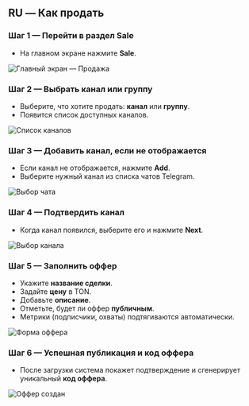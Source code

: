 
## RU — Как продать

### Шаг 1 — Перейти в раздел Sale

* На главном экране нажмите **Sale**.

![Главный экран — Продажа](../../assets/ru/2025-09-20_18-26-07.png)

### Шаг 2 — Выбрать канал или группу

* Выберите, что хотите продать: **канал** или **группу**.
* Появится список доступных каналов.

![Список каналов](../../assets/ru/2025-09-20_18-28-31.png)

### Шаг 3 — Добавить канал, если не отображается

* Если канал не отображается, нажмите **Add**.
* Выберите нужный канал из списка чатов Telegram.

![Выбор чата](../../assets/ru/2025-09-20_18-30-56.png)

### Шаг 4 — Подтвердить канал

* Когда канал появился, выберите его и нажмите **Next**.

![Выбор канала](../../assets/ru/2025-09-20_18-33-00.png)

### Шаг 5 — Заполнить оффер

* Укажите **название сделки**.
* Задайте **цену** в TON.
* Добавьте **описание**.
* Отметьте, будет ли оффер **публичным**.
* Метрики (подписчики, охваты) подтягиваются автоматически.

![Форма оффера](../../assets/ru/2025-09-20_18-34-08.png)

### Шаг 6 — Успешная публикация и код оффера

* После загрузки система покажет подтверждение и сгенерирует уникальный **код оффера**.

![Оффер создан](../../assets/ru/2025-09-20_18-33-37.png)

